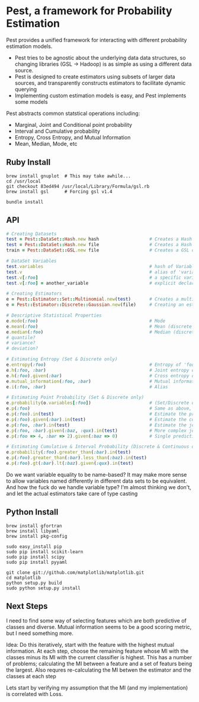 # Pest, a framework for Probability Estimation

Pest provides a unified framework for interacting with different probability
estimation models.  

* Pest tries to be agnostic about the underlying data data structures, 
so changing libraries (GSL -> Hadoop) is as simple as using a different data source.
* Pest is designed to create estimators using subsets of larger data sources, and
transparently constructs estimators to facilitate dynamic querying
* Implementing custom estimation models is easy, and Pest implements some models

Pest abstracts common statstical operations including:

* Marginal, Joint and Conditional point probability
* Interval and Cumulative probability
* Entropy, Cross Entropy, and Mutual Information
* Mean, Median, Mode, etc


## Ruby Install
    brew install gnuplot  # This may take awhile...
    cd /usr/local
    git checkout 83ed494 /usr/local/Library/Formula/gsl.rb
    brew install gsl      # Forcing gsl v1.4

    bundle install 


## API

``` ruby
# Creating Datasets
test = Pest::DataSet::Hash.new hash                   # Creates a Hash dataset of observations from a hash
test = Pest::DataSet::Hash.new file                   # Creates a Hash dataset of observations from an IO (Marshalled) 
train = Pest::DataSet::GSL.new file                   # Creates a GSL dataset from and IO instance

# DataSet Variables
test.variables                                        # hash of Variable instances detected in observation set
test.v                                                # alias of 'variables'
test.v[:foo]                                          # a specific variable
test.v[:foo] = another_variable                       # explicit declaration

# Creating Estimators
e = Pest::Estimator::Set::Multinomial.new(test)       # Creates a multinomial estimator for set o
e = Pest::Estimator::Discrete::Gaussian.new(file)     # Creating an estimator with the DataSet API

# Descriptive Statistical Properties
e.mode(:foo)                                          # Mode
e.mean(:foo)                                          # Mean (discrete & continuous only)
e.median(:foo)                                        # Median (discrete & continuous only)
# quantile?
# variance?
# deviation?

# Estimating Entropy (Set & Discrete only)
e.entropy(:foo)                                       # Entropy of 'foo'
e.h(:foo, :bar)                                       # Joint entropy of 'foo' AND 'bar'
e.h(:foo).given(:bar)                                 # Cross entropy of 'foo' : 'bar'
e.mutual_information(:foo, :bar)                      # Mutual information of 'foo' and 'bar'
e.i(:foo, :bar)                                       # Alias

# Estimating Point Probability (Set & Discrete only)
e.probability(o.variables[:foo])                      # (Set/Discrete only) Estimate the probability of all values of 'foo'
e.p(:foo)                                             # Same as above, tries to find a variable named 'foo'
e.p(:foo).in(test)                                    # Estimate the probability of values in dataset 'test'
e.p(:foo).given(:bar).in(test)                        # Estimate the conditional foo | bar for the values in 'test'
e.p(:foo, :bar).in(test)                              # Estimate the joint probablity foo AND bar
e.p(:foo, :bar).given(:baz, :qux).in(test)            # More complex joint & conditional probabilities
e.p(:foo => 4, :bar => 2).given(:baz => 0)            # Single prediction (implicitly creates dataset)

# Estimating Cumulative & Interval Probability (Discrete & Continuous only)
e.probability(:foo).greater_than(:bar).in(test)
e.p(:foo).greater_than(:bar).less_than(:baz).in(test)
e.p(:foo).gt(:bar).lt(:baz).given(:qux).in(test)
```

Do we want variable equality to be name-based?  It may make more sense to allow
variables named differently in different data sets to be equivalent. And how the
fuck do we handle variable type?  I'm almost thinking we don't, and let the actual
estimators take care of type casting

## Python Install

    brew install gfortran
    brew install libyaml
    brew install pkg-config

    sudo easy_install pip
    sudo pip install scikit-learn
    sudo pip install scipy
    sudo pip install pyyaml

    git clone git://github.com/matplotlib/matplotlib.git
    cd matplotlib
    python setup.py build
    sudo python setup.py install

## Next Steps

I need to find some way of selecting features which are both predictive
of classes and diverse.  Mutual information seems to be a good scoring
metric, but I need something more.

Idea: Do this iteratively, start with the feature with the highest mutual
information.  At each step, choose the remaining feature whose MI with
the classes minus its MI with the current classifier is highest.  This
has a number of problems; calculating the MI between a feature and a set
of featurs being the largest.  Also requres re-calculating the MI betwen 
the estimator and the classes at each step

Lets start by verifying my assumption that the MI (and my implementation)
is correlated with Loss.
